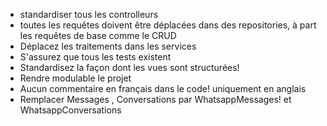 - standardiser tous les controlleurs
- toutes les requêtes doivent être déplacées dans des repositories, à part les requêtes de base comme le CRUD
- Déplacez les traitements dans les services
- S'assurez que tous les tests existent
- Standardisez la façon dont les vues sont structurées! 
- Rendre modulable le projet
- Aucun commentaire en français dans le code! uniquement en anglais
- Remplacer Messages , Conversations par WhatsappMessages! et WhatsappConversations